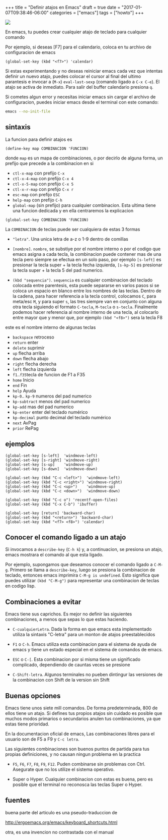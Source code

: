 +++
title = "Definir atajos en Emacs"
draft = true
date = "2017-01-07T09:38:46-06:00"
categories = ["emacs"]
tags = ["howto"]
+++

![](../kara.jpg)

En emacs, tu puedes crear cualquier atajo de teclado para cualquier comando

Por ejemplo, si deseas [F7] para el calendario, coloca en tu archivo de
configuracion de emacs

``` elisp
(global-set-key (kbd "<f7>") 'calendar)
```

Si estas experimentando y no deseas reiniciar emacs cada vez que intentas
definir un nuevo atajo, puedes colocar el cursor al final del ultimo parantesis
e invocar a (`M-x`) `eval-last-sexp` (comando ligado a `C-x C-e`). El atajo se
activa de inmediato. Para salir del buffer calendario presiona `q`.

Si cometes algun error y necesitas iniciar emacs sin cargar el archivo de
configuracion, puedes iniciar emacs desde el terminal con este comando:

``` bash
emacs --no-init-file
```

## sintaxis

La funcion para definir atajos es

``` elisp
(define-key map COMBINACION 'FUNCION)
```

donde `map` es un mapa de combinaciones, o por decirlo de alguna forma, un
prefijo que precede a la combinacion en si

- `ctl-x-map` con prefijo `C-x`
- `ctl-x-4-map` con prefijo `C-x 4`
- `ctl-x-5-map` con prefijo `C-x 5`
- `ctl-x-r-map` con prefijo `C-x r`
- `esc-map`  con prefijo `ESC`
- `help-map`  con prefijo `C-h`
- `global-map` (sin prefijo) para cualquier combinacion. Esta ultima tiene una
  funcion dedicada y en ella centraremos la explicacion

``` elisp
(global-set-key COMBINACION 'FUNCION)
```

La `COMBINACION` de teclas puede ser cualquiera de estas 3 formas

- `"letra"`. Una unica letra de a-z o 1-9 dentro de comillas

- `[nombre]`. `nombre`, se substiye por el nombre interno o por el codigo que
  emacs asigna a cada tecla, la combinacion puede contener mas de una tecla pero
  siempre se efectua en un solo paso, por ejemplo `[s-left]` es presionar la
  tecla super + la tecla fecha izquierda, `[s-kp-5]` es presionar la
  tecla super + la tecla 5 del pad numerico.

- `(kbd "sequencia")`. `sequencia` es cualquier combinacion del teclado colocada
  entre parentesis, esta puede separarse en varios pasos si se coloca un espacio
  en blanco entre los nombres de las teclas. Dentro de la cadena, para hacer
  referencia a la tecla control, colocamos `C`, para meta/esc `M`, y para
  super `s`, las tres siempre van en conjunto con alguna otra tecla siguiendo el
  formato `C-tecla`, `M-tecla` o `s-tecla`. Finalmente podemos hacer referencia
  al nombre interno de una tecla, al colocarlo entre mayor que y menor que, por
  ejemplo `(kbd "<f8>")` sera la tecla F8


este es el nombre interno de algunas teclas

- `backspace` retroceso
- `return` enter
- `delete` suprimir
- `up` flecha arriba
- `down` flecha abajo
- `right` flecha derecha
- `left` flecha izquierda
- `f1`..`f35`tecla de funcion de F1 a F35
- `home` Inicio
- `end` Fin
- `help` Ayuda
- `kp-0`.. `kp-9` numeros del pad numerico
- `kp-subtract` menos del pad numerico
- `kp-add` mas del pad numerico
- `kp-enter` enter del teclado numérico
- `kp-decimal` punto decimal del teclado numérico
- `next` AvPag
- `prior` RePag

## ejemplos

``` elisp
(global-set-key [s-left]  'windmove-left)
(global-set-key [s-right] 'windmove-right)
(global-set-key [s-up]    'windmove-up)
(global-set-key [s-down]  'windmove-down)

(global-set-key (kbd "C-c <left>")  'windmove-left)
(global-set-key (kbd "C-c <right>") 'windmove-right)
(global-set-key (kbd "C-c <up>")    'windmove-up)
(global-set-key (kbd "C-c <down>")  'windmove-down)

(global-set-key (kbd "C-c o") 'recentf-open-files)
(global-set-key (kbd "C-x C-b") 'ibuffer)

(global-set-key [return] 'backward-char)
(global-set-key (kbd "<return>") 'backward-char)
(global-set-key (kbd "<f7> <f8>") 'calendar)
```

## Conocer el comando ligado a un atajo

Si invocamos a `describe-key` (`C-h k`) y, a continuacion, se presiona un atajo,
emacs mostrara el comando al que esta ligado.

Por ejemplo, supongamos que deseamos conocer el comando ligado a
`C-M-g`. Primero se llama a `describe-key`, luego se presiona la combinacion de
teclado, entonces emacs imprimira `C-M-g is undefined`. Esto significa que
puedes utilizar `(kbd "C-M-g")` para representar una combinacion de teclas en
codigo lisp.

## Combinaciones a evitar

Emacs tiene sus caprichos. Es mejor no definir las siguientes combinaciones, a
menos que sepas lo que estas haciendo.

- `C-cualquierLetra`. Dada la forma en que emacs esta implementado utiliza la
  sintaxis "C-letra" para un monton de atajos preestablecidos

- `F1` o `C-h`. Emacs utiliza esta combinacion para el sistema de ayuda de emacs
  y tiene un estado especial en el sistema de comandos de emacs.

- `ESC` o `C-[`. Esta combinacion por si misma tiene un significado complicado,
  dependiendo de cauntas veces se presione

- `C-Shift-letra`. Algunos terminales no pueben dintingur las versiones de la
  combinacion con Shift de la version sin Shift

## Buenas opciones

Emacs tiene unos siete mill comandos. De forma predeterminada, 800 de ellos
tiene un atajo. Si defines tus propios atajos sin cuidado es posible que muchos
modos primarios o secundarios anulen tus combinaciones, ya que estas tiene
prioridad.

En la documentacion oficial de emacs, Las combinaciones libres para el usuario
son de F5 a F9 y `C-c letra`.

Las siguientes combinaciones son buenos puntos de partida para tus propias
definiciones, y no causan ningun problema en la practica

- `F5`, `F6`, `F7`, `F8`, `F9`, `F12`. Puden combinarse sin problemas con
  Ctrl. Asegurate que no los utilize el sistema operativo.

- Super o Hyper. Cualquier combinacion con estas es buena, pero es posible que
  el terminal no reconosca las teclas Super o Hyper.

## fuentes

buena parte del articulo es una pseudo-traduccion de

http://ergoemacs.org/emacs/keyboard_shortcuts.html

otra, es una invencion no contrastada con el manual
